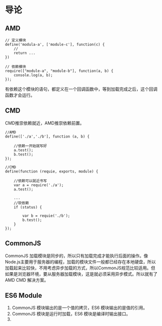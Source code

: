 # 导论

## AMD

```text
// 定义模块
define('modula-a', ['module-c'], function(c) {
    //
    return ...
})

// 依赖模块
require(["module-a", "module-b"], function(a, b) {
    console.log(a, b);
});
```

有依赖这个模块的语句，都定义在一个回调函数中，等到加载完成之后，这个回调函数才会运行。

## CMD

CMD推崇依赖就近，AMD推崇依赖前置。

```text
//AMD
define(['./a','./b'], function (a, b) {

    //依赖一开始就写好
    a.test();
    b.test();
});

//CMD
define(function (requie, exports, module) {

    //依赖可以就近书写
    var a = require('./a');
    a.test();

    ...
    //软依赖
    if (status) {

        var b = requie('./b');
        b.test();
    }
});
```

## CommonJS

CommonJS 加载模块是同步的，所以只有加载完成才能执行后面的操作。像Node.js主要用于服务器的编程，加载的模块文件一般都已经存在本地硬盘，所以加载起来比较快，不用考虑异步加载的方式，所以CommonJS规范比较适用。但如果是浏览器环境，要从服务器加载模块，这是就必须采用异步模式。所以就有了 AMD CMD 解决方案。

## ES6 Module

1. CommonJS 模块输出的是一个值的拷贝，ES6 模块输出的是值的引用。
2. CommonJS 模块是运行时加载，ES6 模块是编译时输出接口。
3. 
